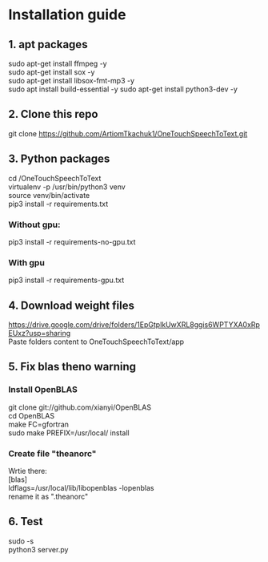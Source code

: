 # Installation guide
## 1. apt packages  
sudo apt-get install ffmpeg -y  
sudo apt-get install sox -y  
sudo apt-get install libsox-fmt-mp3 -y  
sudo apt install build-essential -y 
sudo apt-get install python3-dev  -y
## 2. Clone this repo  
git clone https://github.com/ArtiomTkachuk1/OneTouchSpeechToText.git  
## 3. Python packages
cd /OneTouchSpeechToText  
virtualenv -p /usr/bin/python3 venv  
source venv/bin/activate  
pip3 install -r requirements.txt 
### Without gpu:  
pip3 install -r requirements-no-gpu.txt  
### With gpu  
pip3 install -r requirements-gpu.txt  
## 4. Download weight files
https://drive.google.com/drive/folders/1EpGtplkUwXRL8ggis6WPTYXA0xRpEUxz?usp=sharing  
Paste folders content to OneTouchSpeechToText/app  
## 5. Fix blas theno warning
### Install OpenBLAS  
git clone git://github.com/xianyi/OpenBLAS  
cd OpenBLAS  
make FC=gfortran  
sudo make PREFIX=/usr/local/ install  
### Create file "theanorc"  
Wrtie there:  
[blas]  
ldflags=/usr/local/lib/libopenblas -lopenblas  
rename it as ".theanorc" 
## 6. Test
sudo -s  
python3 server.py
